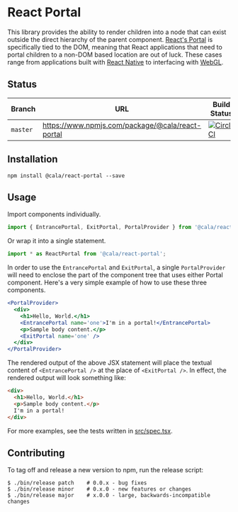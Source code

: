 # React Portal

This library provides the ability to render children into a node that can exist outside the direct hierarchy of the parent component. [React's Portal](https://reactjs.org/docs/portals.html) is specifically tied to the DOM, meaning that React applications that need to portal children to a non-DOM based location are out of luck. These cases range from applications built with [React Native](https://facebook.github.io/react-native/) to interfacing with [WebGL](https://developer.mozilla.org/en-US/docs/Web/API/WebGL_API).

## Status

| Branch   | URL                                              | Build Status                                                                                                                                |
| -------- | ------------------------------------------------ | ------------------------------------------------------------------------------------------------------------------------------------------- |
| `master` | https://www.npmjs.com/package/@cala/react-portal | [![CircleCI](https://circleci.com/gh/ca-la/react-portal/tree/master.svg?style=svg)](https://circleci.com/gh/ca-la/react-portal/tree/master) |

## Installation

`npm install @cala/react-portal --save`

## Usage

Import components individually.

```js
import { EntrancePortal, ExitPortal, PortalProvider } from '@cala/react-portal';
```

Or wrap it into a single statement.

```js
import * as ReactPortal from '@cala/react-portal';
```

In order to use the `EntrancePortal` and `ExitPortal`, a single `PortalProvider` will need to enclose the part of the component tree that uses either Portal component. Here's a very simple example of how to use these three components.

```jsx
<PortalProvider>
  <div>
    <h1>Hello, World.</h1>
    <EntrancePortal name='one'>I'm in a portal!</EntrancePortal>
    <p>Sample body content.</p>
    <ExitPortal name='one' />
  </div>
</PortalProvider>
```

The rendered output of the above JSX statement will place the textual content of `<EntrancePortal />` at the place of `<ExitPortal />`. In effect, the rendered output will look something like:

```html
<div>
  <h1>Hello, World.</h1>
  <p>Sample body content.</p>
  I'm in a portal!
</div>
```

For more examples, see the tests written in [src/spec.tsx](https://github.com/ca-la/react-portal/blob/master/src/spec.tsx).

## Contributing

To tag off and release a new version to npm, run the release script:

```
$ ./bin/release patch    # 0.0.x - bug fixes
$ ./bin/release minor    # 0.x.0 - new features or changes
$ ./bin/release major    # x.0.0 - large, backwards-incompatible changes
```
